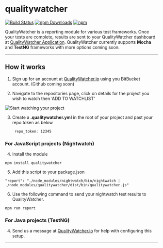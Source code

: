 # qualitywatcher

[![Build Status](https://travis-ci.org/QualityWorksCG/qualitywatcher.svg)](https://travis-ci.org/QualityWorksCG/qualitywatcher)
[![npm Downloads](https://img.shields.io/npm/dt/qualitywatcher.svg)](https://www.npmjs.com/package/qualitywatcher)
[![npm](https://img.shields.io/npm/l/qualitywatcher.svg)](https://www.npmjs.com/package/qualitywatcher)

 QualityWatcher is a reporting module for various test frameworks. Once your tests are complete, results are sent to your QualityWatcher dashboard at [QualityWatcher Application](qualitywatcher.io). QualityWatcher currently supports **Mocha** and **TestNG** frameworks with more options coming soon.

---

## How it works

1. Sign up for an account at [QualityWatcher.io](http://qualitywatcher.io) using you BitBucket account. (Github coming soon)

2. Navigate to the repositories page, click on details for the project you wish to watch then ‘ADD TO WATCHLIST'

![Start watching your project]( http://res.cloudinary.com/dzddmm3a8/image/upload/v1468518316/addtowatchlist.png "Start watching your project")


3. Create a **.qualitywatcher.yml** in the root of your project and past your repo token as below
    
        repo_token: 12345 

### For JavaScript projects (Nightwatch)

4. Install the module
```
npm install qualitywatcher
```

5. Add this script to your package.json
```
"report": "./node_modules/nightwatch/bin/nightwatch | ./node_modules/qualitywatcher/dist/bin/qualitywatcher.js"
```

6. Use the following command to send your nightwatch test results to QualityWatcher.
```
npm run report
```

### For Java projects (TestNG)

4. Send us a message at [QualityWatcher.io](http://qualitywatcher.io) for help with configuring this setup.

---



